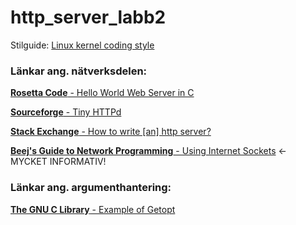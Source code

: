 # http_server_labb2

Stilguide: [Linux kernel coding style](https://www.kernel.org/doc/Documentation/CodingStyle)

### Länkar ang. nätverksdelen:

[**Rosetta Code** - Hello World Web Server in C](http://rosettacode.org/wiki/Hello_world/Web_server#C)

[**Sourceforge** - Tiny HTTPd](http://sourceforge.net/projects/tinyhttpd/)

[**Stack Exchange** - How to write [an] http server?](https://programmers.stackexchange.com/questions/200821/how-to-write-a-http-server)

[**Beej's Guide to Network Programming** - Using Internet Sockets](http://beej.us/guide/bgnet/output/html/multipage/index.html) <- MYCKET INFORMATIV!

### Länkar ang. argumenthantering:

[**The GNU C Library** - Example of Getopt](https://www.gnu.org/software/libc/manual/html_node/Example-of-Getopt.html)
